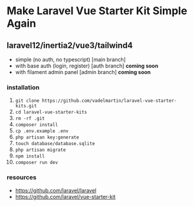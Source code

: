 # Make Laravel Vue Starter Kit Simple Again

## laravel12/inertia2/vue3/tailwind4

-   simple (no auth, no typescript) [main branch]
-   with base auth (login, register) [auth branch] **coming soon**
-   with filament admin panel [admin branch] **coming soon**

### installation

1. `git clone https://github.com/vadelmartin/laravel-vue-starter-kits.git`
2. `cd laravel-vue-starter-kits`
3. `rm -rf .git`
4. `composer install`
5. `cp .env.example .env`
6. `php artisan key:generate`
7. `touch database/database.sqlite`
8. `php artisan migrate`
9. `npm install`
10. `composer run dev`

### resources

-   https://github.com/laravel/laravel
-   https://github.com/laravel/vue-starter-kit
